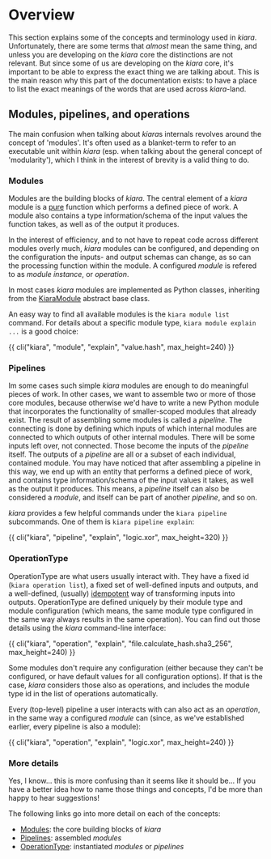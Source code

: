 # Overview

This section explains some of the concepts and terminology used in *kiara*. Unfortunately, there are some terms that *almost* mean the same
thing, and unless you are developing on the *kiara* core the distinctions are not relevant. But since some of us are developing on the *kiara* core,
it's important to be able to express the exact thing we are talking about. This is the main reason why this part of the documentation exists: to have a place
to list the exact meanings of the words that are used across *kiara*-land.

## Modules, pipelines, and operations

The main confusion when talking about *kiara*s internals revolves around the concept of 'modules'. It's often used as a blanket-term
to refer to an executable unit within *kiara* (esp. when talking about the general concept of 'modularity'), which I think in the
interest of brevity is a valid thing to do.

### Modules

Modules are the building blocks of *kiara*. The central element of a *kiara* module is a [pure](https://en.wikipedia.org/wiki/Pure_function) function which performs a defined piece of work. A module also contains a type information/schema of the input values the function takes, as well as of the output it produces.

In the interest of efficiency, and to not have to repeat code across different modules overly much, *kiara* modules can be configured, and depending on the configuration the inputs- and output schemas can change, as so can the processing function within the module. A configured *module* is refered to as *module instance*, or *operation*.

In most cases *kiara* modules are implemented as Python classes, inheriting from the [KiaraModule](https://dharpa.org/kiara/api_reference/kiara.module/#kiara.module.KiaraModule) abstract base class.

An easy way to find all available modules is the ``kiara module list`` command. For details about a specific module type, ``kiara module explain ...`` is a good choice:

{{ cli("kiara", "module", "explain", "value.hash", max_height=240) }}

### Pipelines

Im some cases such simple *kiara* modules are enough to do meaningful pieces of work. In other cases, we want to assemble two or more of those core modules, because otherwise we'd have to write a new Python module that incorporates the functionality of smaller-scoped modules that already exist. The result of assembling some modules
is called a *pipeline*. The connecting is done by defining which inputs of which internal modules are connected to which outputs of other internal modules. There will be some inputs left over, not connected. Those become the inputs of the *pipeline* itself. The outputs of a *pipeline* are all or a subset of each individual, contained module.
You may have noticed that after assembling a pipeline in this way, we end up with an entity that performs a defined piece of work, and contains type information/schema of the input values it takes, as well as the output it produces. This means, a *pipeline* itself can also be considered a *module*, and itself can be part of another *pipeline*, and so on.

*kiara* provides a few helpful commands under the ``kiara pipeline`` subcommands. One of them is ``kiara pipeline explain``:

{{ cli("kiara", "pipeline", "explain", "logic.xor", max_height=320) }}

### OperationType

OperationType are what users usually interact with. They have a fixed id (``kiara operation list``), a fixed set of well-defined inputs and outputs, and a well-defined, (usually) [idempotent](https://en.wikipedia.org/wiki/Idempotence) way of transforming inputs into outputs. OperationType are defined uniquely by their module type and module configuration (which means, the same module type configured in the same way always results in the same operation). You can find out those details using the *kiara* command-line interface:

{{ cli("kiara", "operation", "explain", "file.calculate_hash.sha3_256", max_height=240) }}

Some modules don't require any configuration (either because they can't be configured, or have default values for all configuration options). If that is the case, *kiara* considers those also as operations, and includes the module type id in the list of operations automatically.

Every (top-level) pipeline a user interacts with can also act as an *operation*, in the same way a configured *module* can (since, as we've established earlier, every pipeline is also a module):

{{ cli("kiara", "operation", "explain", "logic.xor", max_height=240) }}


### More details

Yes, I know... this is more confusing than it seems like it should be... If you have a better idea how to name those things and concepts, I'd be more than happy to hear suggestions!

The following links go into more detail on each of the concepts:

  - [Modules](modules.md): the core building blocks of *kiara*
  - [Pipelines](pipelines.md): assembled *modules*
  - [OperationType](operations.md): instantiated *modules* or *pipelines*
